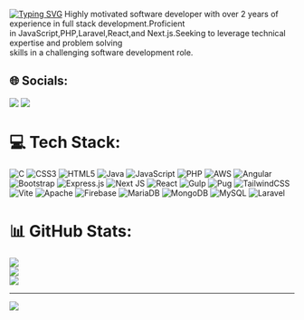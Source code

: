[![Typing SVG](https://readme-typing-svg.demolab.com?font=Fira+Code&pause=900&color=f3b21e&width=650&lines=Hi%2C+everyone!+I'm+Ibrahim+Jamal.;Welcome+to+my+Github+profile!+)](https://git.io/typing-svg)
Highly motivated software developer with over 2 years of experience in full stack development.Proficient<br>in JavaScript,PHP,Laravel,React,and Next.js.Seeking to leverage technical expertise and problem solving<br>skills in a challenging software development role.<br>


## 🌐 Socials:
<p align="left">
<a href="https://www.linkedin.com/in/ibrahimjamal222/"><img src="https://img.shields.io/badge/-LinkedIn-0077B5?style=for-the-badge&logo=Linkedin&logoColor=white"/></a>
<a href="mailto:anony.jjml@gmail.com"><img src="https://img.shields.io/badge/-Email-D14836?style=for-the-badge&logo=Gmail&logoColor=white"/></a>
</p> 

# 💻 Tech Stack:
![C](https://img.shields.io/badge/c-%2300599C.svg?style=for-the-badge&logo=c&logoColor=white) ![CSS3](https://img.shields.io/badge/css3-%231572B6.svg?style=for-the-badge&logo=css3&logoColor=white) ![HTML5](https://img.shields.io/badge/html5-%23E34F26.svg?style=for-the-badge&logo=html5&logoColor=white) ![Java](https://img.shields.io/badge/java-%23ED8B00.svg?style=for-the-badge&logo=openjdk&logoColor=white) ![JavaScript](https://img.shields.io/badge/javascript-%23323330.svg?style=for-the-badge&logo=javascript&logoColor=%23F7DF1E) ![PHP](https://img.shields.io/badge/php-%23777BB4.svg?style=for-the-badge&logo=php&logoColor=white) ![AWS](https://img.shields.io/badge/AWS-%23FF9900.svg?style=for-the-badge&logo=amazon-aws&logoColor=white) ![Angular](https://img.shields.io/badge/angular-%23DD0031.svg?style=for-the-badge&logo=angular&logoColor=white) ![Bootstrap](https://img.shields.io/badge/bootstrap-%238511FA.svg?style=for-the-badge&logo=bootstrap&logoColor=white) ![Express.js](https://img.shields.io/badge/express.js-%23404d59.svg?style=for-the-badge&logo=express&logoColor=%2361DAFB) ![Next JS](https://img.shields.io/badge/Next-black?style=for-the-badge&logo=next.js&logoColor=white) ![React](https://img.shields.io/badge/react-%2320232a.svg?style=for-the-badge&logo=react&logoColor=%2361DAFB) ![Gulp](https://img.shields.io/badge/GULP-%23CF4647.svg?style=for-the-badge&logo=gulp&logoColor=white) ![Pug](https://img.shields.io/badge/Pug-FFF?style=for-the-badge&logo=pug&logoColor=A86454) ![TailwindCSS](https://img.shields.io/badge/tailwindcss-%2338B2AC.svg?style=for-the-badge&logo=tailwind-css&logoColor=white) ![Vite](https://img.shields.io/badge/vite-%23646CFF.svg?style=for-the-badge&logo=vite&logoColor=white) ![Apache](https://img.shields.io/badge/apache-%23D42029.svg?style=for-the-badge&logo=apache&logoColor=white) ![Firebase](https://img.shields.io/badge/firebase-a08021?style=for-the-badge&logo=firebase&logoColor=ffcd34) ![MariaDB](https://img.shields.io/badge/MariaDB-003545?style=for-the-badge&logo=mariadb&logoColor=white) ![MongoDB](https://img.shields.io/badge/MongoDB-%234ea94b.svg?style=for-the-badge&logo=mongodb&logoColor=white) ![MySQL](https://img.shields.io/badge/mysql-4479A1.svg?style=for-the-badge&logo=mysql&logoColor=white) ![Laravel](https://img.shields.io/badge/laravel-%23FF2D20.svg?style=for-the-badge&logo=laravel&logoColor=white)
# 📊 GitHub Stats:
![](https://github-readme-stats.vercel.app/api?username=ibrahimjml&theme=dark&hide_border=false&include_all_commits=false&count_private=false)<br/>
![](https://github-readme-streak-stats.herokuapp.com/?user=ibrahimjml&theme=dark&hide_border=false)<br/>
![](https://github-readme-stats.vercel.app/api/top-langs/?username=ibrahimjml&theme=dark&hide_border=false&include_all_commits=false&count_private=false&layout=compact)

---
[![](https://visitcount.itsvg.in/api?id=ibrahimjml&icon=0&color=3)](https://visitcount.itsvg.in)

<!-- Proudly created with GPRM ( https://gprm.itsvg.in ) -->
